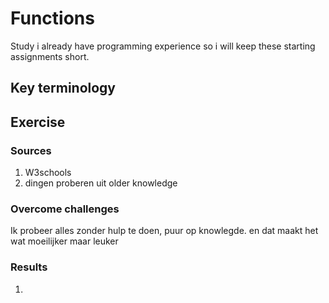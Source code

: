 # Functions
Study
i already have programming experience so i will keep these starting assignments short.

## Key terminology




## Exercise
### Sources
1. W3schools
2. dingen proberen uit older knowledge

### Overcome challenges
Ik probeer alles zonder hulp te doen, puur op knowlegde. en dat maakt het wat moeilijker maar leuker

### Results
1. 